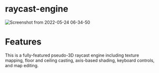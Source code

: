 # raycast-engine
![Screenshot from 2022-05-24 06-34-50](https://user-images.githubusercontent.com/61103027/170012421-0a859a8c-b6a4-48f8-a7b8-5e9996d864eb.png)
# Features
This is a fully-featured pseudo-3D raycast engine including texture mapping, floor and ceiling casting, axis-based shading, keyboard controls, and map editing. 
